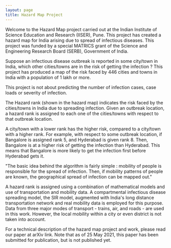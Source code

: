 ```yaml
---
layout: page
title: Hazard Map Project
---
```


Welcome to the Hazard Map project carried out at the Indian Institute of Science Education and Research (IISER), Pune. This project has created a hazard map for India arising due to spread of infectious diseases. This project was funded by a special MATRICS grant of the Science and Engineering Research Board (SERB), Government of India.

Suppose an infectious disease outbreak is reported in some city/town in India, which other cities/towns are in the risk of getting the infection ? This project has produced a map of the risk faced by 446 cities and towns in India with a population of 1 lakh or more.

This project is not about predicting the number of infection cases, case loads or severity of infection.

The Hazard rank (shown in the hazard map) indicates the risk faced by the cities/towns in India due to spreading infection. Given an outbreak location, a hazard rank is assigned to each one of the cities/towns with respect to that outbreak location.

A city/town with a lower rank has the higher risk, compared to a city/town with a higher rank. For example, with respect to some outbreak location, if Bangalore is assigned rank 5, and Hyderabad is given rank 8. Then, Bangalore is at a higher risk of getting the infection than Hyderabad. This means that Bangalore is more likely to get the infection first before Hyderabad gets it.

"The basic idea behind the algorithm is fairly simple : mobility of people is responsible for the spread of infection. Then, if mobility patterns of people are known, the geographical spread of infection can be mapped out."

A hazard rank is assigned using a combination of mathematical models and use of transportation and mobility data. A compartmental infectious disease spreading model, the SIR model, augmented with India's long distance transportation network and real mobility data is employed for this purpose. Data from three major modes of transport - trains, air, and roads - are used in this work. However, the local mobility within a city or even district is not taken into account.

For a technical description of the hazard map project and work, please read our paper at arXiv link. Note that as of 25 May 2021, this paper has been submitted for publication, but is not published yet.

